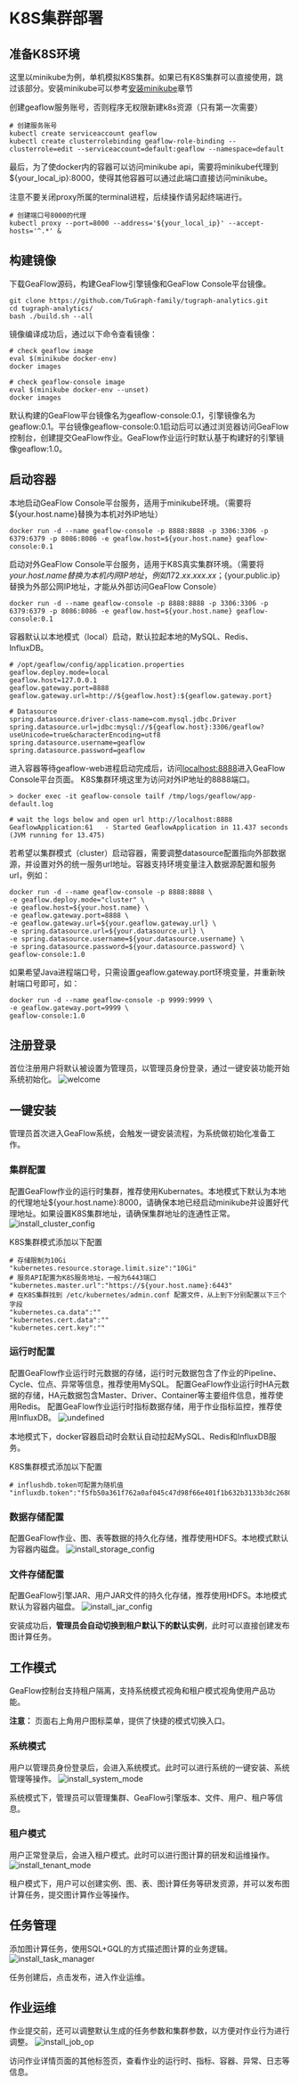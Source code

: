 # K8S集群部署
## 准备K8S环境

这里以minikube为例，单机模拟K8S集群。如果已有K8S集群可以直接使用，跳过该部分。安装minikube可以参考[安装minikube](6.install_minikube.md)章节

创建geaflow服务账号，否则程序无权限新建k8s资源（只有第一次需要）
```shell
# 创建服务账号
kubectl create serviceaccount geaflow
kubectl create clusterrolebinding geaflow-role-binding --clusterrole=edit --serviceaccount=default:geaflow --namespace=default
```

最后，为了使docker内的容器可以访问minikube api，需要将minikube代理到${your_local_ip}:8000，使得其他容器可以通过此端口直接访问minikube。

注意不要关闭proxy所属的terminal进程，后续操作请另起终端进行。
```shell
# 创建端口号8000的代理
kubectl proxy --port=8000 --address='${your_local_ip}' --accept-hosts='^.*' &
```

## 构建镜像
下载GeaFlow源码，构建GeaFlow引擎镜像和GeaFlow Console平台镜像。
```shell
git clone https://github.com/TuGraph-family/tugraph-analytics.git
cd tugraph-analytics/
bash ./build.sh --all
```

镜像编译成功后，通过以下命令查看镜像：
```shell
# check geaflow image
eval $(minikube docker-env)
docker images

# check geaflow-console image
eval $(minikube docker-env --unset)
docker images
```
默认构建的GeaFlow平台镜像名为geaflow-console:0.1，引擎镜像名为geaflow:0.1。平台镜像geaflow-console:0.1启动后可以通过浏览器访问GeaFlow控制台，创建提交GeaFlow作业。GeaFlow作业运行时默认基于构建好的引擎镜像geaflow:1.0。

## 启动容器

本地启动GeaFlow Console平台服务，适用于minikube环境。（需要将${your.host.name}替换为本机对外IP地址）

```shell
docker run -d --name geaflow-console -p 8888:8888 -p 3306:3306 -p 6379:6379 -p 8086:8086 -e geaflow.host=${your.host.name} geaflow-console:0.1
```

启动对外GeaFlow Console平台服务，适用于K8S真实集群环境。（需要将${your.host.name}替换为本机内网IP地址，例如172.xx.xxx.xx；${your.public.ip} 替换为外部公网IP地址，才能从外部访问GeaFlow Console）
```shell
docker run -d --name geaflow-console -p 8888:8888 -p 3306:3306 -p 6379:6379 -p 8086:8086 -e geaflow.host=${your.host.name} geaflow-console:0.1
```

容器默认以本地模式（local）启动，默认拉起本地的MySQL、Redis、InfluxDB。
```properties
# /opt/geaflow/config/application.properties
geaflow.deploy.mode=local
geaflow.host=127.0.0.1
geaflow.gateway.port=8888
geaflow.gateway.url=http://${geaflow.host}:${geaflow.gateway.port}

# Datasource
spring.datasource.driver-class-name=com.mysql.jdbc.Driver
spring.datasource.url=jdbc:mysql://${geaflow.host}:3306/geaflow?useUnicode=true&characterEncoding=utf8
spring.datasource.username=geaflow
spring.datasource.password=geaflow
```

进入容器等待geaflow-web进程启动完成后，访问[localhost:8888](http://localhost:8888)进入GeaFlow Console平台页面。
K8S集群环境这里为访问对外IP地址的8888端口。
```shell
> docker exec -it geaflow-console tailf /tmp/logs/geaflow/app-default.log

# wait the logs below and open url http://localhost:8888
GeaflowApplication:61   - Started GeaflowApplication in 11.437 seconds (JVM running for 13.475)
```

若希望以集群模式（cluster）启动容器，需要调整datasource配置指向外部数据源，并设置对外的统一服务url地址。容器支持环境变量注入数据源配置和服务url，例如：
```shell
docker run -d --name geaflow-console -p 8888:8888 \
-e geaflow.deploy.mode="cluster" \
-e geaflow.host=${your.host.name} \
-e geaflow.gateway.port=8888 \
-e geaflow.gateway.url=${your.geaflow.gateway.url} \
-e spring.datasource.url=${your.datasource.url} \
-e spring.datasource.username=${your.datasource.username} \
-e spring.datasource.password=${your.datasource.password} \
geaflow-console:1.0
```

如果希望Java进程端口号，只需设置geaflow.gateway.port环境变量，并重新映射端口号即可，如：
```shell
docker run -d --name geaflow-console -p 9999:9999 \
-e geaflow.gateway.port=9999 \
geaflow-console:1.0
```

## 注册登录
首位注册用户将默认被设置为管理员，以管理员身份登录，通过一键安装功能开始系统初始化。
![welcome](../../../static/img/install_welcome.png)

## 一键安装
管理员首次进入GeaFlow系统，会触发一键安装流程，为系统做初始化准备工作。

### 集群配置
配置GeaFlow作业的运行时集群，推荐使用Kubernates。本地模式下默认为本地的代理地址${your.host.name}:8000，请确保本地已经启动minikube并设置好代理地址。如果设置K8S集群地址，请确保集群地址的连通性正常。
![install_cluster_config](../../../static/img/install_cluster_config.png)

K8S集群模式添加以下配置
```
# 存储限制为10Gi
"kubernetes.resource.storage.limit.size":"10Gi"
# 服务API配置为K8S服务地址，一般为6443端口
"kubernetes.master.url":"https://${your.host.name}:6443"
# 在K8S集群找到 /etc/kubernetes/admin.conf 配置文件，从上到下分别配置以下三个字段
"kubernetes.ca.data":""
"kubernetes.cert.data":""
"kubernetes.cert.key":""
```

### 运行时配置
配置GeaFlow作业运行时元数据的存储，运行时元数据包含了作业的Pipeline、Cycle、位点、异常等信息，推荐使用MySQL。
配置GeaFlow作业运行时HA元数据的存储，HA元数据包含Master、Driver、Container等主要组件信息，推荐使用Redis。
配置GeaFlow作业运行时指标数据存储，用于作业指标监控，推荐使用InfluxDB。
![undefined](../../../static/img/install_meta_config.png)

本地模式下，docker容器启动时会默认自动拉起MySQL、Redis和InfluxDB服务。

K8S集群模式添加以下配置
```
# influshdb.token可配置为随机值
"influxdb.token":"f5fb50a361f762a0af045c47d98f66e401f1b632b3133b3dc2680110262d1135"
```

### 数据存储配置
配置GeaFlow作业、图、表等数据的持久化存储，推荐使用HDFS。本地模式默认为容器内磁盘。
![install_storage_config](../../../static/img/install_storage_config.png)

### 文件存储配置
配置GeaFlow引擎JAR、用户JAR文件的持久化存储，推荐使用HDFS。本地模式默认为容器内磁盘。
![install_jar_config](../../../static/img/install_jar_config.png)


安装成功后，**管理员会自动切换到租户默认下的默认实例**，此时可以直接创建发布图计算任务。

## 工作模式
GeaFlow控制台支持租户隔离，支持系统模式视角和租户模式视角使用产品功能。

**注意：**
页面右上角用户图标菜单，提供了快捷的模式切换入口。

### 系统模式
用户以管理员身份登录后，会进入系统模式。此时可以进行系统的一键安装、系统管理等操作。
![install_system_mode](../../../static/img/install_system_mode.png)

系统模式下，管理员可以管理集群、GeaFlow引擎版本、文件、用户、租户等信息。

### 租户模式
用户正常登录后，会进入租户模式。此时可以进行图计算的研发和运维操作。
![install_tenant_mode](../../../static/img/install_tenant_mode.png)

租户模式下，用户可以创建实例、图、表、图计算任务等研发资源，并可以发布图计算任务，提交图计算作业等操作。


## 任务管理
添加图计算任务，使用SQL+GQL的方式描述图计算的业务逻辑。
![install_task_manager](../../../static/img/install_task_manager.png)

任务创建后，点击发布，进入作业运维。

## 作业运维
作业提交前，还可以调整默认生成的任务参数和集群参数，以方便对作业行为进行调整。
![install_job_op](../../../static/img/install_job_op.png)

访问作业详情页面的其他标签页，查看作业的运行时、指标、容器、异常、日志等信息。







